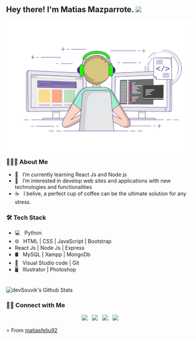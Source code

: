 <h2> Hey there! I'm Matias Mazparrote. <img src="https://github.com/souvikguria98/souvikguria98/blob/master/Hi.gif" width="25"></h2>
<img align="right" alt="GIF" src="https://raw.githubusercontent.com/devSouvik/devSouvik/master/gif3.gif" width="500"/>

<h3> 👨🏻‍💻 About Me </h3>

- 🔭 &nbsp;  I’m currently learning React Js and Node js
- 🤔 &nbsp; I’m interested in develop web sites and applications with new technologies and functionalities
- ☕ &nbsp; I belive, a perfect cup of coffee can be the ultimate solution for any stress. 

<h3>🛠 Tech Stack</h3>

- 💻 &nbsp; Python  
- 🌐 &nbsp; HTML | CSS | JavaScript | Bootstrap 
- React Js | Node Js | Express
- 🛢 &nbsp; MySQL | Xampp | MongoDb
- 🔧 &nbsp; Visual Studio code | Git
- 🖥 &nbsp; Illustrator | Photoshop 

<br>

<img align="center" src="https://github-readme-stats.vercel.app/api?username=devSouvik&include_all_commits=true&count_private=true&show_icons=true&line_height=20&title_color=7A7ADB&icon_color=2234AE&text_color=D3D3D3&bg_color=0,000000,130F40" alt="devSouvik's Github Stats">

</br>

<h3> 🤝🏻 Connect with Me </h3>

<p align="center">
&nbsp; <a href="https://www.instagram.com/matute_92/" target="_blank" rel="noopener noreferrer"><img src="https://img.icons8.com/plasticine/100/000000/instagram-new.png" width="50" /></a>  
&nbsp; <a href="https://www.linkedin.com/in/mat%C3%ADasmazparrotefeli%C3%BA/" target="_blank" rel="noopener noreferrer"><img src="https://img.icons8.com/plasticine/100/000000/linkedin.png" width="50" /></a>
&nbsp; <a href="mailto:matumazparrote@gmail.com" target="_blank" rel="noopener noreferrer"><img src="https://img.icons8.com/plasticine/100/000000/gmail.png"  width="50" /></a>
&nbsp; <a href="https://portafolio-react.netlify.app/" target="_blank" rel="noopener noreferrer"><img src="💼"  width="50" /></a>
</p>

⭐️ From [matiasfeliu92](https://github.com/matiasfeliu92/matiasfeliu92)
